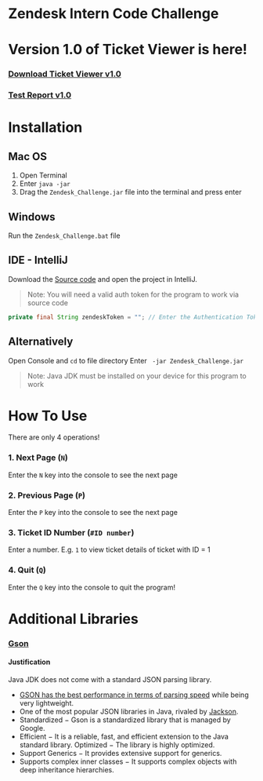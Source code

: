 # Zendesk Intern Code Challenge
# Version 1.0 of Ticket Viewer is here!
### [Download Ticket Viewer v1.0](https://github.com/akhsi1/Zendesk_Challenge/releases/download/1.0/Zendesk_Challenge_v1.0.zip)
### [Test Report v1.0](https://github.com/akhsi1/Zendesk_Challenge/raw/master/Test%20Report%20(Ticket%20Viewer%20v.1.0).pdf)

# Installation
## Mac OS
1. Open Terminal
2. Enter ```java -jar```
3. Drag the ```Zendesk_Challenge.jar``` file into the terminal and press enter

## Windows
  Run the ```Zendesk_Challenge.bat``` file
## IDE - IntelliJ
  Download the [Source code](https://github.com/akhsi1/Zendesk_Challenge) and open the project in IntelliJ.
  
  > Note: You will need a valid auth token for the program to work via source code
  ```java 
  private final String zendeskToken = ""; // Enter the Authentication Token here
  ```

## Alternatively
  Open Console and ```cd``` to file directory
  Enter ``` -jar Zendesk_Challenge.jar```

> Note: Java JDK must be installed on your device for this program to work

# How To Use
There are only 4 operations!

### 1. Next Page (`N`)
  Enter the ```N``` key into the console to see the next page

### 2. Previous Page (`P`)
  Enter the ```P``` key into the console to see the next page

### 3. Ticket ID Number (`#ID number`)
  Enter a number. E.g. ```1``` to view ticket details of ticket with ID = 1

### 4. Quit (`Q`)
  Enter the ```Q``` key into the console to quit the program!

# Additional Libraries
### [Gson](https://github.com/google/gson)
#### Justification
Java JDK does not come with a standard JSON parsing library. 
- [GSON has the best performance in terms of parsing speed](https://www.overops.com/blog/the-ultimate-json-library-json-simple-vs-gson-vs-jackson-vs-json/) while being very lightweight.
- One of the most popular JSON libraries in Java, rivaled by [Jackson](https://github.com/FasterXML/jackson).
- Standardized − Gson is a standardized library that is managed by Google.
- Efficient − It is a reliable, fast, and efficient extension to the Java standard library. Optimized − The library is highly optimized.
- Support Generics − It provides extensive support for generics.
- Supports complex inner classes − It supports complex objects with deep inheritance hierarchies.
